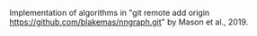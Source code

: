 Implementation of algorithms in "git remote add origin https://github.com/blakemas/nngraph.git" by
Mason et al., 2019. 